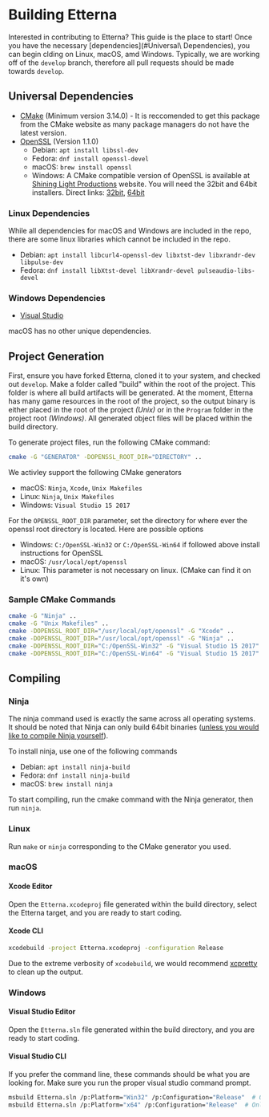 # Building Etterna

Interested in contributing to Etterna? This guide is the place to start!
Once you have the necessary [dependencies](#Universal\ Dependencies), you can begin clding on Linux, macOS, amd Windows. Typically, we are working off of the `develop` branch, therefore all pull requests should be made towards `develop`.

## Universal Dependencies

- [CMake](https://cmake.org/download/) (Minimum version 3.14.0) - It is reccomended to get this package from the CMake website as many package managers do not have the latest version.
- [OpenSSL](https://www.openssl.org/) (Version 1.1.0)
  - Debian: `apt install libssl-dev`
  - Fedora: `dnf install openssl-devel`
  - macOS: `brew install openssl`
  - Windows: A CMake compatible version of OpenSSL is available at [Shining Light Productions](https://slproweb.com/products/Win32OpenSSL.html) website. You will need the 32bit and 64bit installers. Direct links: [32bit](https://slproweb.com/download/Win32OpenSSL-1_1_0j.exe), [64bit](https://slproweb.com/download/Win64OpenSSL-1_1_0j.exe)

### Linux Dependencies

While all dependencies for macOS and Windows are included in the repo, there are some linux libraries which cannot be included in the repo.

- Debian: `apt install libcurl4-openssl-dev libxtst-dev libxrandr-dev libpulse-dev`
- Fedora: `dnf install libXtst-devel libXrandr-devel pulseaudio-libs-devel`

### Windows Dependencies

- [Visual Studio](https://visualstudio.microsoft.com/downloads/)

macOS has no other unique dependencies.

## Project Generation

First, ensure you have forked Etterna, cloned it to your system, and checked out `develop`. Make a folder called "build" within the root of the project. This folder is where all build artifacts will be generated. At the moment, Etterna has many game resources in the root of the project, so the output binary is either placed in the root of the project *(Unix)* or in the `Program` folder in the project root *(Windows)*. All generated object files will be placed within the build directory.

To generate project files, run the following CMake command:

```bash
cmake -G "GENERATOR" -DOPENSSL_ROOT_DIR="DIRECTORY" ..
```

We activley support the following CMake generators

- macOS: `Ninja`, `Xcode`, `Unix Makefiles`
- Linux: `Ninja`, `Unix Makefiles`
- Windows: `Visual Studio 15 2017`

For the `OPENSSL_ROOT_DIR` parameter, set the directory for where ever the openssl root directory is located. Here are possible options

- Windows: `C:/OpenSSL-Win32` or `C:/OpenSSL-Win64` if followed above install instructions for OpenSSL
- macOS: `/usr/local/opt/openssl`
- Linux: This parameter is not necessary on linux. (CMake can find it on it's own)

### Sample CMake Commands

```bash
cmake -G "Ninja" ..                                                                 # Linux Ninja
cmake -G "Unix Makefiles" ..                                                        # Linux Makefiles
cmake -DOPENSSL_ROOT_DIR="/usr/local/opt/openssl" -G "Xcode" ..                     # macOS Xcode
cmake -DOPENSSL_ROOT_DIR="/usr/local/opt/openssl" -G "Ninja" ..                     # macOS Ninja
cmake -DOPENSSL_ROOT_DIR="C:/OpenSSL-Win32" -G "Visual Studio 15 2017" -A Win32 ..  # 32bit Windows
cmake -DOPENSSL_ROOT_DIR="C:/OpenSSL-Win64" -G "Visual Studio 15 2017" -A x64 ..    # 64bit Windows
```

## Compiling

### Ninja

The ninja command used is exactly the same across all operating systems. It should be noted that Ninja can only build 64bit binaries ([unless you would like to compile Ninja yourself](https://github.com/ninja-build/ninja/issues/1339)).

To install ninja, use one of the following commands

- Debian: `apt install ninja-build`
- Fedora: `dnf install ninja-build`
- macOS: `brew install ninja`

To start compiling, run the cmake command with the Ninja generator, then run `ninja`.

### Linux

Run `make` or `ninja` corresponding to the CMake generator you used.

### macOS

#### Xcode Editor

Open the `Etterna.xcodeproj` file generated within the build directory, select the Etterna target, and you are ready to start coding.

#### Xcode CLI

```bash
xcodebuild -project Etterna.xcodeproj -configuration Release
```

Due to the extreme verbosity of `xcodebuild`, we would recommend [xcpretty](https://github.com/xcpretty/xcpretty) to clean up the output.

### Windows

#### Visual Studio Editor

Open the `Etterna.sln` file generated within the build directory, and you are ready to start coding.

#### Visual Studio CLI

If you prefer the command line, these commands should be what you are looking for. Make sure you run the proper visual studio command prompt.

```bash
msbuild Etterna.sln /p:Platform="Win32" /p:Configuration="Release"  # Only for 32bit CMake generator
msbuild Etterna.sln /p:Platform="x64" /p:Configuration="Release"  # Only for 64bit CMake generator
```
